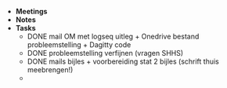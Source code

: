 - **Meetings**
- **Notes**
- **Tasks**
	- DONE mail OM met logseq uitleg + Onedrive bestand probleemstelling + Dagitty code
	- DONE probleemstelling verfijnen (vragen SHHS)
	- DONE mails bijles + voorbereiding stat 2 bijles (schrift thuis meebrengen!)
	-